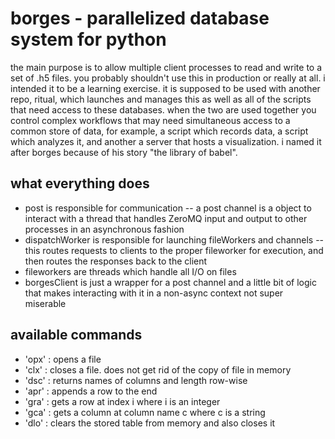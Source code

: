 # borges - parallelized database system for python
the main purpose is to allow multiple client processes to read and write to a set of .h5 files. you probably shouldn't use this in production or really at all. i intended it to be a learning exercise. it is supposed to be used with another repo, ritual, which launches and manages this as well as all of the scripts that need access to these databases. when the two are used together you control complex workflows that may need simultaneous access to a common store of data, for example, a script which records data, a script which analyzes it, and another a server that hosts a visualization. i named it after borges because of his story "the library of babel". 

## what everything does
- post is responsible for communication
-- a post channel is a object to interact with a thread that handles ZeroMQ input and output to other processes in an asynchronous fashion 
- dispatchWorker is responsible for launching fileWorkers and channels
-- this routes requests to clients to the proper fileworker for execution, and then routes the responses back to the client
- fileworkers are threads which handle all I/O on files
- borgesClient is just a wrapper for a post channel and a little bit of logic that makes interacting with it in a non-async context not super miserable

## available commands
- 'opx' : opens a file
- 'clx' : closes a file. does not get rid of the copy of file in memory
- 'dsc' : returns names of columns and length row-wise
- 'apr' : appends a row to the end
- 'gra' : gets a row at index i where i is an integer
- 'gca' : gets a column at column name c where c is a string
- 'dlo' : clears the stored table from memory and also closes it